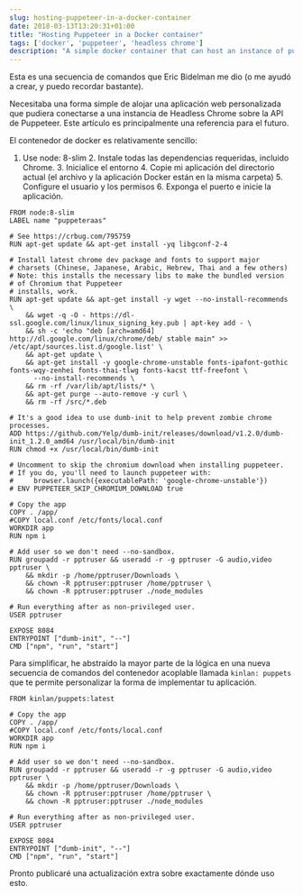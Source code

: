 ```yaml
---
slug: hosting-puppeteer-in-a-docker-container
date: 2018-03-13T13:20:31+01:00
title: "Hosting Puppeteer in a Docker container"
tags: ['docker', 'puppeteer', 'headless chrome']
description: "A simple docker container that can host an instance of puppeteer and a custom app."
---
```



Esta es una secuencia de comandos que Eric Bidelman me dio (o me ayudó a crear, y puedo recordar bastante).

Necesitaba una forma simple de alojar una aplicación web personalizada que pudiera conectarse a una instancia de Headless Chrome sobre la API de Puppeteer. Este artículo es principalmente una referencia para el futuro.

El contenedor de docker es relativamente sencillo:

1. Use node: 8-slim 2. Instale todas las dependencias requeridas, incluido Chrome. 3. Inicialice el entorno 4. Copie mi aplicación del directorio actual (el archivo y la aplicación Docker están en la misma carpeta) 5. Configure el usuario y los permisos 6. Exponga el puerto e inicie la aplicación.


```docker
FROM node:8-slim
LABEL name "puppeteraas"

# See https://crbug.com/795759
RUN apt-get update && apt-get install -yq libgconf-2-4

# Install latest chrome dev package and fonts to support major 
# charsets (Chinese, Japanese, Arabic, Hebrew, Thai and a few others)
# Note: this installs the necessary libs to make the bundled version 
# of Chromium that Puppeteer
# installs, work.
RUN apt-get update && apt-get install -y wget --no-install-recommends \
    && wget -q -O - https://dl-ssl.google.com/linux/linux_signing_key.pub | apt-key add - \
    && sh -c 'echo "deb [arch=amd64] http://dl.google.com/linux/chrome/deb/ stable main" >> /etc/apt/sources.list.d/google.list' \
    && apt-get update \
    && apt-get install -y google-chrome-unstable fonts-ipafont-gothic fonts-wqy-zenhei fonts-thai-tlwg fonts-kacst ttf-freefont \
      --no-install-recommends \
    && rm -rf /var/lib/apt/lists/* \
    && apt-get purge --auto-remove -y curl \
    && rm -rf /src/*.deb

# It's a good idea to use dumb-init to help prevent zombie chrome processes.
ADD https://github.com/Yelp/dumb-init/releases/download/v1.2.0/dumb-init_1.2.0_amd64 /usr/local/bin/dumb-init
RUN chmod +x /usr/local/bin/dumb-init

# Uncomment to skip the chromium download when installing puppeteer. 
# If you do, you'll need to launch puppeteer with:
#     browser.launch({executablePath: 'google-chrome-unstable'})
# ENV PUPPETEER_SKIP_CHROMIUM_DOWNLOAD true

# Copy the app
COPY . /app/
#COPY local.conf /etc/fonts/local.conf
WORKDIR app
RUN npm i

# Add user so we don't need --no-sandbox.
RUN groupadd -r pptruser && useradd -r -g pptruser -G audio,video pptruser \
    && mkdir -p /home/pptruser/Downloads \
    && chown -R pptruser:pptruser /home/pptruser \
    && chown -R pptruser:pptruser ./node_modules

# Run everything after as non-privileged user.
USER pptruser

EXPOSE 8084
ENTRYPOINT ["dumb-init", "--"]
CMD ["npm", "run", "start"]
```


Para simplificar, he abstraído la mayor parte de la lógica en una nueva secuencia de comandos del contenedor acoplable llamada `kinlan: puppets` que te permite personalizar la forma de implementar tu aplicación.


```docker
FROM kinlan/puppets:latest

# Copy the app
COPY . /app/
#COPY local.conf /etc/fonts/local.conf
WORKDIR app
RUN npm i

# Add user so we don't need --no-sandbox.
RUN groupadd -r pptruser && useradd -r -g pptruser -G audio,video pptruser \
    && mkdir -p /home/pptruser/Downloads \
    && chown -R pptruser:pptruser /home/pptruser \
    && chown -R pptruser:pptruser ./node_modules

# Run everything after as non-privileged user.
USER pptruser

EXPOSE 8084
ENTRYPOINT ["dumb-init", "--"]
CMD ["npm", "run", "start"]
```


Pronto publicaré una actualización extra sobre exactamente dónde uso esto.